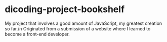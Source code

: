# dicoding-project-bookshelf
My project that involves a good amount of JavaScript, my greatest creation so far./n
Originated from a submission of a website where I learned to become a front-end developer.
